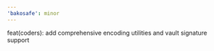```yaml
---
'bakosafe': minor
---
```


feat(coders): add comprehensive encoding utilities and vault signature support
